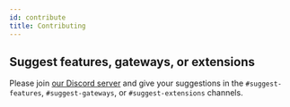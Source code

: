 ```yaml
---
id: contribute
title: Contributing
---
```


## Suggest features, gateways, or extensions
Please join [our Discord server](https://discord.gg/GQ5EWQz6MQ) and give your suggestions in the `#suggest-features`, `#suggest-gateways`, or `#suggest-extensions` channels.
